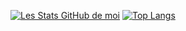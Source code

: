 [![Les Stats GitHub de moi](https://github-readme-stats.vercel.app/api?username=xerox123dshdhwx)](https://github.com/anuraghazra/github-readme-stats)
[![Top Langs](https://github-readme-stats.vercel.app/api/top-langs/?username=xerox123dshdhwx&layout=compact&size_weight=0.5&count_weight=0.5)](https://github.com/anuraghazra/github-readme-stats)
